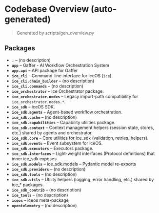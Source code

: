 # Codebase Overview (auto-generated)

> Generated by scripts/gen_overview.py

## Packages

- **`.`** – (no description)
- **`app`** – Gaffer - AI Workflow Orchestration System
- **`app.api`** – API package for Gaffer
- **`ice_cli`** – Command-line interface for iceOS (``ice``).
- **`ice_cli.chain_builder`** – (no description)
- **`ice_cli.commands`** – (no description)
- **`ice_orchestrator`** – Ice Orchestrator package.
- **`ice_orchestrator.nodes`** – Legacy import-path compatibility for `ice_orchestrator.nodes.*`.
- **`ice_sdk`** – iceOS SDK.
- **`ice_sdk.agents`** – Agent-based workflow orchestration.
- **`ice_sdk.cache`** – (no description)
- **`ice_sdk.capabilities`** – Capability utilities package.
- **`ice_sdk.context`** – Context management helpers (session state, stores, etc.) shared by agents and orchestrator.
- **`ice_sdk.core`** – Core utilities for ice_sdk (validation, retries, helpers).
- **`ice_sdk.events`** – Event subsystem for iceOS.
- **`ice_sdk.executors`** – Executors package.
- **`ice_sdk.interfaces`** – Light-weight interfaces (Protocol definitions) that inner ice_sdk exposes
- **`ice_sdk.models`** – ice_sdk.models – Pydantic model re-exports
- **`ice_sdk.providers`** – (no description)
- **`ice_sdk.tools`** – (no description)
- **`ice_sdk.utils`** – Utility helpers (logging, error handling, etc.) shared by ice_* packages.
- **`ice_sdk_contrib`** – (no description)
- **`ice_tools`** – (no description)
- **`iceos`** – iceos meta-package
- **`opentelemetry`** – (no description)
